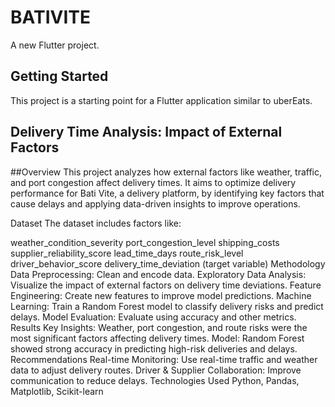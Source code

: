 # BATIVITE

A new Flutter project.

## Getting Started

This project is a starting point for a Flutter application similar to uberEats.

## Delivery Time Analysis: Impact of External Factors
##Overview
This project analyzes how external factors like weather, traffic, and port congestion affect delivery times. It aims to optimize delivery performance for Bati Vite, a delivery platform, by identifying key factors that cause delays and applying data-driven insights to improve operations.

Dataset
The dataset includes factors like:

weather_condition_severity
port_congestion_level
shipping_costs
supplier_reliability_score
lead_time_days
route_risk_level
driver_behavior_score
delivery_time_deviation (target variable)
Methodology
Data Preprocessing: Clean and encode data.
Exploratory Data Analysis: Visualize the impact of external factors on delivery time deviations.
Feature Engineering: Create new features to improve model predictions.
Machine Learning: Train a Random Forest model to classify delivery risks and predict delays.
Model Evaluation: Evaluate using accuracy and other metrics.
Results
Key Insights: Weather, port congestion, and route risks were the most significant factors affecting delivery times.
Model: Random Forest showed strong accuracy in predicting high-risk deliveries and delays.
Recommendations
Real-time Monitoring: Use real-time traffic and weather data to adjust delivery routes.
Driver & Supplier Collaboration: Improve communication to reduce delays.
Technologies Used
Python, Pandas, Matplotlib, Scikit-learn
